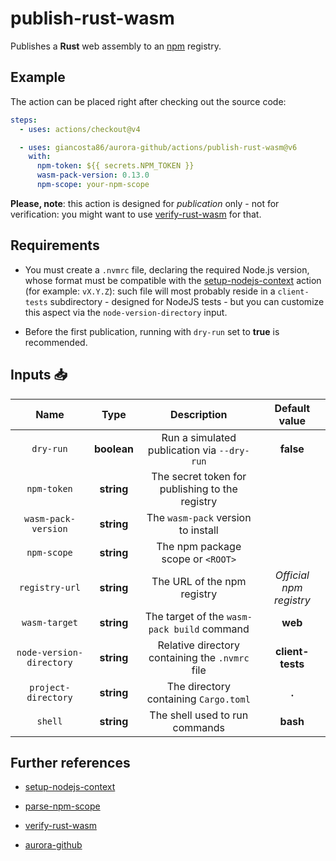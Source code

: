 # publish-rust-wasm

Publishes a **Rust** web assembly to an [npm](https://www.npmjs.com/) registry.

## Example

The action can be placed right after checking out the source code:

```yaml
steps:
  - uses: actions/checkout@v4

  - uses: giancosta86/aurora-github/actions/publish-rust-wasm@v6
    with:
      npm-token: ${{ secrets.NPM_TOKEN }}
      wasm-pack-version: 0.13.0
      npm-scope: your-npm-scope
```

**Please, note**: this action is designed for _publication_ only - not for verification: you might want to use [verify-rust-wasm](../verify-rust-wasm/README.md) for that.

## Requirements

- You must create a `.nvmrc` file, declaring the required Node.js version, whose format must be compatible with the [setup-nodejs-context](../setup-nodejs-context/README.md) action (for example: `vX.Y.Z`): such file will most probably reside in a `client-tests` subdirectory - designed for NodeJS tests - but you can customize this aspect via the `node-version-directory` input.

- Before the first publication, running with `dry-run` set to **true** is recommended.

## Inputs 📥

|           Name           |    Type     |                   Description                   |      Default value      |
| :----------------------: | :---------: | :---------------------------------------------: | :---------------------: |
|        `dry-run`         | **boolean** |   Run a simulated publication via `--dry-run`   |        **false**        |
|       `npm-token`        | **string**  | The secret token for publishing to the registry |                         |
|   `wasm-pack-version`    | **string**  |       The `wasm-pack` version to install        |                         |
|       `npm-scope`        | **string**  |        The npm package scope or `<ROOT>`        |                         |
|      `registry-url`      | **string**  |           The URL of the npm registry           | _Official npm registry_ |
|      `wasm-target`       | **string**  |   The target of the `wasm-pack build` command   |         **web**         |
| `node-version-directory` | **string**  | Relative directory containing the `.nvmrc` file |    **client-tests**     |
|   `project-directory`    | **string**  |      The directory containing `Cargo.toml`      |          **.**          |
|         `shell`          | **string**  |         The shell used to run commands          |        **bash**         |

## Further references

- [setup-nodejs-context](../setup-nodejs-context/README.md)

- [parse-npm-scope](../parse-npm-scope/README.md)

- [verify-rust-wasm](../verify-rust-wasm/README.md)

- [aurora-github](../../README.md)
